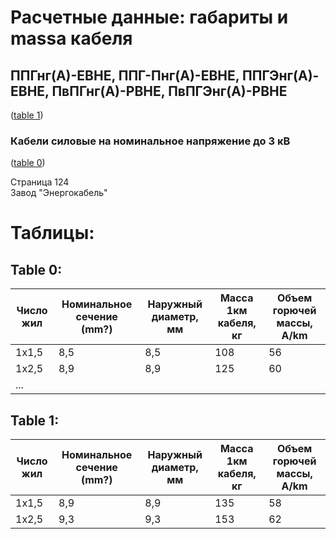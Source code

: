 # Расчетные данные: габариты и massa кабеля

## ППГнг(А)-ЕВНЕ, ППГ-Пнг(А)-ЕВНЕ, ППГЭнг(А)-ЕВНЕ, ПвПГнг(А)-РВНЕ, ПвПГЭнг(А)-РВНЕ  
([table 1](#c2f6b060-b16e-4661-94c0-4fcdbf28a552))

### Кабели силовые на номинальное напряжение до 3 кВ  
([table 0](#1c7da777-0c0f-4394-9c8a-5cf71d540d5c))  

Страница 124  
Завод "Энергокабель"

# Таблицы:

## Table 0:
| Число жил | Номинальное сечение (mm?) | Наружный диаметр, мм | Масса 1км кабеля, кг | Объем горючей массы, А/km |
|-----------|-----------------------------|-----------------------|------------------------|----------------------------|
| 1х1,5     | 8,5                         | 8,5                   | 108                    | 56                          |
| 1х2,5     | 8,9                         | 8,9                   | 125                    | 60                          |
| ...       |                             |                       |                        |                            |

## Table 1:
| Число жил | Номинальное сечение (mm?) | Наружный диаметр, мм | Масса 1км кабеля, кг | Объем горючей массы, А/km |
|-----------|-----------------------------|-----------------------|------------------------|----------------------------|
| 1х1,5     | 8,9                         | 8,9                   | 135                    | 58                          |
| 1х2,5     | 9,3                         | 9,3                   | 153                    | 62                          |